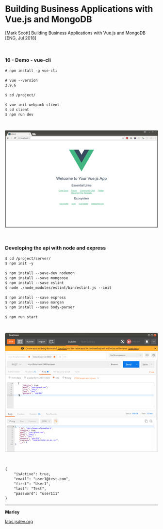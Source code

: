 # Building Business Applications with Vue.js and MongoDB

[Mark Scott] Building Business Applications with Vue.js and MongoDB [ENG, Jul 2018]

<br/>

### 16 - Demo - vue-cli

    # npm install -g vue-cli

    # vue --version
    2.9.6

    $ cd /project/

    $ vue init webpack client
    $ cd client
    $ npm run dev

<br/>

![Application](/img/pic1.png?raw=true)

<br/>

### Developing the api with node and express

    $ cd /project/server/
    $ npm init -y

    $ npm install --save-dev nodemon
    $ npm install --save mongoose
    $ npm install --save eslint
    $ node ./node_modules/eslint/bin/eslint.js --init

    $ npm install --save express
    $ npm install --save morgan
    $ npm install --save body-parser

    $ npm run start

<br/>

![Application](/img/pic2.png?raw=true)

<br/>

    {
        "isActive": true,
        "email": "user1@test.com",
        "first": "User1",
        "last": "Test",
        "password": "user111"
    }

---

**Marley**

<a href="https://labs.jsdev.org">labs.jsdev.org</a>
